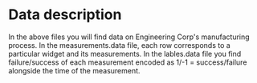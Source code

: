 # Data description

In the above files you will find data on Engineering Corp's manufacturing process. In the measurements.data file, each row corresponds to a particular widget and its measurements. In the lables.data file you find failure/success of each measurement encoded as 1/-1 = success/failure alongside the time of the measurement.
